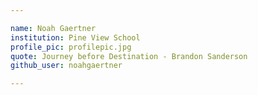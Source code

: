 ```yaml
---

name: Noah Gaertner
institution: Pine View School
profile_pic: profilepic.jpg
quote: Journey before Destination - Brandon Sanderson
github_user: noahgaertner

---
```

